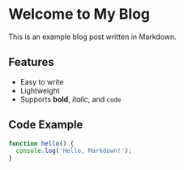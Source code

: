 # Welcome to My Blog

This is an example blog post written in Markdown.

## Features
- Easy to write
- Lightweight
- Supports **bold**, *italic*, and `code`

## Code Example
```javascript 
function hello() {
  console.log('Hello, Markdown!');
}
